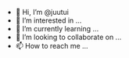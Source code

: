 - 👋 Hi, I’m @juutui
- 👀 I’m interested in ...
- 🌱 I’m currently learning ...
- 💞️ I’m looking to collaborate on ...
- 📫 How to reach me ...

<!---
juutui/juutui is a ✨ special ✨ repository because its `README.md` (this file) appears on your GitHub profile.
You can click the Preview link to take a look at your changes.
--->
